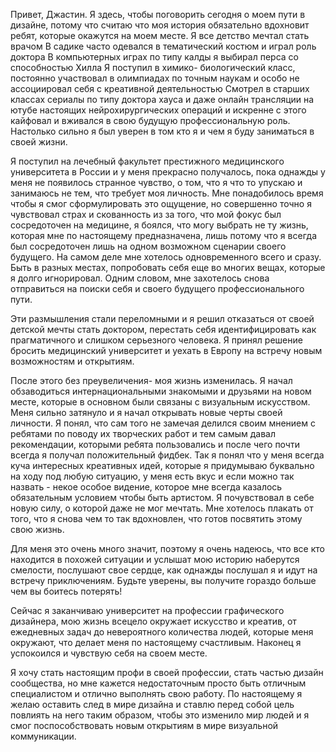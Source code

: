 Привет, Джастин. Я здесь, чтобы поговорить сегодня о моем пути в дизайне, потому что считаю что моя история обязательно вдохновит ребят, которые окажутся на моем месте. 
Я все детство мечтал стать врачом
В садике часто одевался в тематический костюм и играл роль доктора 
В компьютерных играх по типу калды я выбирал перса со способностью Хилла 
Я поступил в химико- биологический класс, постоянно участвовал в олимпиадах по точным наукам и особо не ассоциировал себя с креативной деятельностью 
Смотрел в старших классах сериалы по типу доктора хауса и даже онлайн трансляции на ютубе настоящих нейрохирургических операций и искренне с этого кайфовал и вживался в свою будущую профессиональную роль. 
Настолько сильно я был уверен в том кто я и чем я буду заниматься в своей жизни.

Я поступил на лечебный факультет престижного медицинского университета в России и у меня прекрасно получалось, пока однажды у меня не появилось странное чувство, о том, что я что то упускаю и занимаюсь не тем, что требует моя личность. 
Мне понадобилось время чтобы я смог сформулировать это ощущение, но совершенно точно я чувствовал страх и скованность из за того, что мой фокус был сосредоточен на медицине, я боялся,
что могу выбрать не ту жизнь, которая мне по настоящему предназначена, лишь потому что я всегда был сосредоточен лишь на одном возможном сценарии своего будущего. 
На самом деле мне хотелось одновременного всего и сразу. Быть в разных местах, попробовать себя еще во многих вещах, которые я долго игнорировал. Одним словом, мне захотелось снова отправиться на поиски себя и своего будущего профессионального пути.

Эти размышления стали переломными и я решил отказаться от своей детской мечты стать доктором, перестать себя идентифицировать как прагматичного и слишком серьезного человека. 
Я принял решение бросить медицинский университет и уехать в Европу на встречу новым возможностям и открытиям. 

После этого без преувеличения- моя жизнь изменилась. Я начал обзаводиться интернациональными знакомыми и друзьями на новом месте, которые в основном были связаны с визуальным искусством. 
Меня сильно затянуло и я начал открывать новые черты своей личности.
Я понял, что сам того не замечая делился своим мнением с ребятами по поводу их творческих работ и тем самым давал рекомендации, которыми ребята пользовались и после чего почти всегда я получал положительный фидбек. 
Так я понял что у меня всегда куча интересных креативных идей, которые я придумываю буквально на ходу под любую ситуацию, у меня есть вкус и если можно так назвать - некое особое видение, которое мне всегда казалось обязательным условием чтобы быть артистом. 
Я почувствовал в себе новую силу, о которой даже не мог мечтать. Мне хотелось плакать от того, что я снова чем то так вдохновлен, что готов посвятить этому свою жизнь. 

Для меня это очень много значит, поэтому я очень надеюсь, что все кто находится в похожей ситуации и услышат мою историю наберутся смелости, послушают свое сердце, как однажды послушал я и идут на встречу приключениям. 
Будьте уверены, вы получите гораздо больше чем вы боитесь потерять!

Сейчас я заканчиваю университет на профессии графического дизайнера, мою жизнь всецело окружает искусство и креатив, от ежедневных задач до невероятного количества людей, которые меня окружают, что делает меня по настоящему счастливым. 
Наконец я успокоился и чувствую себя на своем месте.

 Я хочу стать настоящим профи в своей профессии, стать частью дизайн сообщества, но мне кажется недостаточным просто быть отличным специалистом и отлично выполнять свою работу. 
 По настоящему я желаю оставить след в мире дизайна и ставлю перед собой цель повлиять на него таким образом, чтобы это изменило мир людей и я смог поспособствовать новым открытиям в мире визуальной коммуникации. 
